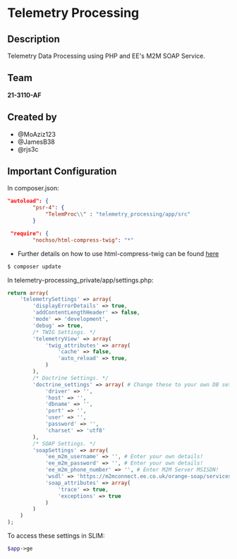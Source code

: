 # Telemetry Processing
## Description
Telemetry Data Processing using PHP and EE's M2M SOAP Service. 
## Team
**21-3110-AF**
## Created by
* @MoAziz123
* @JamesB38
* @rjs3c
## Important Configuration
In composer.json:
```json
"autoload": {
        "psr-4": {
            "TelemProc\\" : "telemetry_processing/app/src"
        }
```
```json
 "require": {
        "nochso/html-compress-twig": "*"
```
* Further details on how to use html-compress-twig can be found [here](https://github.com/nochso/html-compress-twig)
```bash
$ composer update
```
In telemetry-processing_private/app/settings.php:
```php
return array(
    'telemetrySettings' => array(
        'displayErrorDetails' => true,
        'addContentLengthHeader' => false,
        'mode' => 'development',
        'debug' => true,
        /* TWIG Settings. */
        'telemetryView' => array(
            'twig_attributes' => array(
                'cache' => false,
                'auto_reload' => true,
            )
        ),
        /* Doctrine Settings. */
        'doctrine_settings' => array( # Change these to your own DB settings!
            'driver' => '',
            'host' => '',
            'dbname' => '',
            'port' => '',
            'user' => '',
            'password' => '',
            'charset' => 'utf8'
        ),
        /* SOAP Settings. */
        'soapSettings' => array(
            'ee_m2m_username' => '', # Enter your own details!
            'ee_m2m_password' => '', # Enter your own details!
            'ee_m2m_phone_number' => '', # Enter M2M Server MSISDN!
            'wsdl' => 'https://m2mconnect.ee.co.uk/orange-soap/services/MessageServiceByCountry?wsdl',
            'soap_attributes' => array(
                'trace' => true,
                'exceptions' => true
            )
        )
    )
);
```
To access these settings in SLIM:
```php
$app->ge
